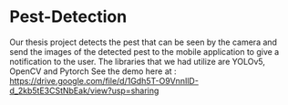# Pest-Detection
Our thesis project detects the pest that can be seen by the camera and send the images of the detected pest to the mobile application to give a notification to the user.
The libraries that we had utilize are YOLOv5, OpenCV and Pytorch
See the demo here at : https://drive.google.com/file/d/1Gdh5T-O9VnnIlD-d_2kb5tE3CStNbEak/view?usp=sharing
